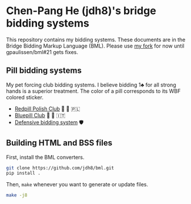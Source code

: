 Chen-Pang He (jdh8)'s bridge bidding systems
============================================
This repository contains my bidding systems.  These documents are in the Bridge
Bidding Markup Language (BML).  Please use [my fork][fork] for now until
gpaulissen/bml#21 gets fixes.

[fork]: https://github.com/jdh8/bml

Pill bidding systems
----------------------
My pet forcing club bidding systems.  I believe bidding 1♣ for all strong hands
is a superior treatment.  The color of a pill corresponds to its WBF colored
sticker.

- [Redpill Polish Club](https://jdh8.github.io/bridge-systems/redpill.htm) 🔴 💊 🇵🇱
- [Bluepill Club](https://jdh8.github.io/bridge-systems/bluepill.htm) 🔵 💊 🇮🇹
- [Defensive bidding system](https://jdh8.github.io/bridge-systems/defense.htm) 🛡

Building HTML and BSS files
---------------------------

First, install the BML converters.

```sh
git clone https://github.com/jdh8/bml.git
pip install .
```

Then, `make` whenever you want to generate or update files.

```sh
make -j8
```
